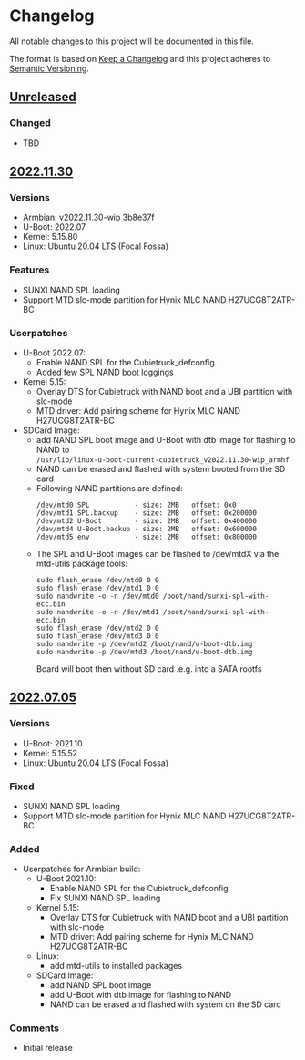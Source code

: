 # Changelog

All notable changes to this project will be documented in this file.

The format is based on [Keep a Changelog](http://keepachangelog.com/)
and this project adheres to [Semantic Versioning](http://semver.org/).

<!-- Format restrictions - see https://common-changelog.org and https://keepachangelog.com/ for details -->
<!-- Each Release must start with a line for the release version of exactly this format: ## [version] -->
<!-- The subsequent comment lines start with a space - not to irritate the release scripts parser!
 ## [yyyy.mm.dd]
 <empty line> - optional sub sections may follow like:
 ### Added:
 - This feature was added
 <empty line>
 ### Changed:
 - This feature was changed
 <empty line>
 ### Removed:
 - This feature was removed
 <empty line>
 ### Fixed:
 - This issue was fixed
 <empty line>
 <empty line> - next line is the starting of the previous release
 ## [yyyy.mm.dd]
 <empty line>
 <...>
 !!! In addition the compare URL links are to be maintained at the end of this CHANGELOG.md as follows.
     These links provide direct access to the GitHub compare vs. the previous release.
     The particular link of a released version will be copied to the release notes of a release accordingly.
     At the end of this file appropriate compare links have to be maintained for each release version in format:
 
  +-current release version
  |
  |            +-URL to this repo    previous release version tag-+            +-current release version tag
  |            |                                                  |            |
 [yyyy.mm.dd]: https://github.com/MHARMBIAN/build_actions/compare/vYYYY-MM-DD..vYYYY-MM-DD
-->
<!--
## [Unreleased]

### Added
- TBD

### Changed
- TBD

### Deprecated
- TBD

###	Removed
- TBD

### Fixed
- TBD

###	Security
- TBD
-->

## [Unreleased]

### Changed
- TBD


## [2022.11.30]

### Versions
- Armbian: v2022.11.30-wip [3b8e37f](https://github.com/MHARMBIAN/armbian_build/commit/3b8e37f311b787e4f8c45600fcadaef41a55af07)
- U-Boot:  2022.07
- Kernel:  5.15.80
- Linux:   Ubuntu 20.04 LTS (Focal Fossa)

### Features
- SUNXI NAND SPL loading
- Support MTD slc-mode partition for Hynix MLC NAND H27UCG8T2ATR-BC

### Userpatches
- U-Boot 2022.07:
  - Enable NAND SPL for the Cubietruck_defconfig
  - Added few SPL NAND boot loggings
- Kernel 5.15:
  - Overlay DTS for Cubietruck with NAND boot and a UBI partition with slc-mode
  - MTD driver: Add pairing scheme for Hynix MLC NAND H27UCG8T2ATR-BC
- SDCard Image:
  - add NAND SPL boot image and U-Boot with dtb image for flashing to NAND to<br>
    `/usr/lib/linux-u-boot-current-cubietruck_v2022.11.30-wip_armhf`
  - NAND can be erased and flashed with system booted from the SD card
  - Following NAND partitions are defined:<br>
    ```
    /dev/mtd0 SPL           - size: 2MB   offset: 0x0
    /dev/mtd1 SPL.backup    - size: 2MB   offset: 0x200000
    /dev/mtd2 U-Boot        - size: 2MB   offset: 0x400000
    /dev/mtd4 U-Boot.backup - size: 2MB   offset: 0x600000
    /dev/mtd5 env           - size: 2MB   offset: 0x800000
    ```
  - The SPL and U-Boot images can be flashed to /dev/mtdX via the mtd-utils package tools:<br>
    ```
    sudo flash_erase /dev/mtd0 0 0
    sudo flash_erase /dev/mtd1 0 0
    sudo nandwrite -o -n /dev/mtd0 /boot/nand/sunxi-spl-with-ecc.bin
    sudo nandwrite -o -n /dev/mtd1 /boot/nand/sunxi-spl-with-ecc.bin
    sudo flash_erase /dev/mtd2 0 0
    sudo flash_erase /dev/mtd3 0 0
    sudo nandwrite -p /dev/mtd2 /boot/nand/u-boot-dtb.img
    sudo nandwrite -p /dev/mtd3 /boot/nand/u-boot-dtb.img
    ```
    Board will boot then without SD card .e.g. into a SATA rootfs


## [2022.07.05]

### Versions
- U-Boot: 2021.10
- Kernel: 5.15.52
- Linux:  Ubuntu 20.04 LTS (Focal Fossa)

### Fixed
- SUNXI NAND SPL loading
- Support MTD slc-mode partition for Hynix MLC NAND H27UCG8T2ATR-BC

### Added
- Userpatches for Armbian build:
  - U-Boot 2021.10:
    - Enable NAND SPL for the Cubietruck_defconfig
    - Fix SUNXI NAND SPL loading
  - Kernel 5.15:
    - Overlay DTS for Cubietruck with NAND boot and a UBI partition with slc-mode
    - MTD driver: Add pairing scheme for Hynix MLC NAND H27UCG8T2ATR-BC
  - Linux:
    - add mtd-utils to installed packages
  - SDCard Image:
    - add NAND SPL boot image
    - add U-Boot with dtb image for flashing to NAND
    - NAND can be erased and flashed with system on the SD card

### Comments
- Initial release

<!--
## []

### NeverReleased
- This is just a dummy placeholder to make the parser of GHCICD/release-notes-from-changelog@v1 happy!
-->

[Unreleased]: https://github.com/MHARMBIAN/build_actions/compare/v2022.11.30..HEAD
[2022.11.30]: https://github.com/MHARMBIAN/build_actions/compare/v2022.07.05..v2022.11.30
[2022.07.05]: https://github.com/MHARMBIAN/build_actions/releases/tag/v2022.07.05
